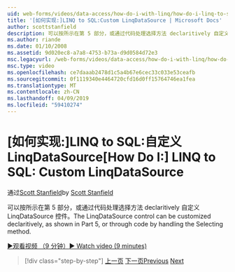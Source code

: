 ```yaml
---
uid: web-forms/videos/data-access/how-do-i-with-linq/how-do-i-linq-to-sql-custom-linqdatasource
title: '[如何实现:]LINQ to SQL:Custom LinqDataSource | Microsoft Docs'
author: scottstanfield
description: 可以按所示在第 5 部分，或通过代码处理选择方法 declaritively 自定义 LinqDataSource 控件。
ms.author: riande
ms.date: 01/10/2008
ms.assetid: 9d020ec8-a7a8-4753-b73a-d9d0584d72e3
msc.legacyurl: /web-forms/videos/data-access/how-do-i-with-linq/how-do-i-linq-to-sql-custom-linqdatasource
msc.type: video
ms.openlocfilehash: ce7daaab2478d1c5a4b67e6cec33c033e53ceafb
ms.sourcegitcommit: 0f1119340e4464720cfd16d0ff15764746ea1fea
ms.translationtype: MT
ms.contentlocale: zh-CN
ms.lasthandoff: 04/09/2019
ms.locfileid: "59410274"
---
```

# <a name="how-do-i-linq-to-sql-custom-linqdatasource"></a><span data-ttu-id="8e3f4-103">[如何实现:]LINQ to SQL:自定义 LinqDataSource</span><span class="sxs-lookup"><span data-stu-id="8e3f4-103">[How Do I:] LINQ to SQL: Custom LinqDataSource</span></span>

<span data-ttu-id="8e3f4-104">通过[Scott Stanfield](https://github.com/scottstanfield)</span><span class="sxs-lookup"><span data-stu-id="8e3f4-104">by [Scott Stanfield](https://github.com/scottstanfield)</span></span>

<span data-ttu-id="8e3f4-105">可以按所示在第 5 部分，或通过代码处理选择方法 declaritively 自定义 LinqDataSource 控件。</span><span class="sxs-lookup"><span data-stu-id="8e3f4-105">The LinqDataSource control can be customized declaritively, as shown in Part 5, or through code by handling the Selecting method.</span></span>

[<span data-ttu-id="8e3f4-106">&#9654;观看视频 （9 分钟）</span><span class="sxs-lookup"><span data-stu-id="8e3f4-106">&#9654; Watch video (9 minutes)</span></span>](https://channel9.msdn.com/Blogs/ASP-NET-Site-Videos/how-do-i-linq-to-sql-custom-linqdatasource)

> [!div class="step-by-step"]
> <span data-ttu-id="8e3f4-107">[上一页](how-do-i-linq-to-sql-linqdatasource.md)
> [下一页](how-do-i-linq-to-sql-using-stored-procedures.md)</span><span class="sxs-lookup"><span data-stu-id="8e3f4-107">[Previous](how-do-i-linq-to-sql-linqdatasource.md)
[Next](how-do-i-linq-to-sql-using-stored-procedures.md)</span></span>
